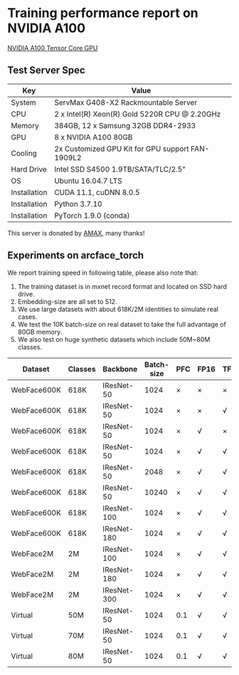 # Training performance report on NVIDIA A100

[NVIDIA A100 Tensor Core GPU](https://www.nvidia.com/en-us/data-center/a100/) 



## Test Server Spec

| Key          | Value                                            |
| ------------ | ------------------------------------------------ |
| System       | ServMax G408-X2 Rackmountable Server             |
| CPU          | 2 x Intel(R) Xeon(R) Gold 5220R CPU @ 2.20GHz    |
| Memory       | 384GB, 12 x Samsung 32GB DDR4-2933               |
| GPU          | 8 x NVIDIA A100 80GB                             |
| Cooling      | 2x Customized GPU Kit for GPU support FAN-1909L2 |
| Hard Drive   | Intel SSD S4500 1.9TB/SATA/TLC/2.5"              |
| OS           | Ubuntu 16.04.7 LTS                               |
| Installation | CUDA 11.1, cuDNN 8.0.5                           |
| Installation | Python 3.7.10                                    |
| Installation | PyTorch 1.9.0 (conda)                            |

This server is donated by [AMAX](https://www.amaxchina.com/), many thanks!



## Experiments on arcface_torch

We report training speed in following table, please also note that:

1. The training dataset is in mxnet record format and located on SSD hard drive.
2. Embedding-size are all set to 512.
3. We use large datasets with about 618K/2M identities to simulate real cases.
4. We test the 10K batch-size on real dataset to take the full advantage of 80GB memory.
5. We also test on huge synthetic datasets which include 50M~80M classes.

| Dataset     | Classes | Backbone    | Batch-size | PFC  | FP16 | TF32 | Samples/sec | GPU Mem(GB) |
| ----------- | ------- | ----------- | ---------- | ---- | ---- | ---- | ----------- | ----------- |
| WebFace600K | 618K    | IResNet-50  | 1024       | ×    | ×    | ×    | ~3670       | ~18.2       |
| WebFace600K | 618K    | IResNet-50  | 1024       | ×    | ×    | √    | ~4760       | ~15.0       |
| WebFace600K | 618K    | IResNet-50  | 1024       | ×    | √    | ×    | ~5170       | ~10.1       |
| WebFace600K | 618K    | IResNet-50  | 1024       | ×    | √    | √    | ~5400       | ~10.1       |
| WebFace600K | 618K    | IResNet-50  | 2048       | ×    | √    | √    | ~7780       | ~16.4       |
| WebFace600K | 618K    | IResNet-50  | 10240      | ×    | √    | √    | ~9400       | ~66.7       |
| WebFace600K | 618K    | IResNet-100 | 1024       | ×    | √    | √    | ~3700       | ~13.1       |
| WebFace600K | 618K    | IResNet-180 | 1024       | ×    | √    | √    | ~2380       | ~17.5       |
| WebFace2M   | 2M      | IResNet-100 | 1024       | ×    | √    | √    | ~3480       | ~20.5       |
| WebFace2M   | 2M      | IResNet-180 | 1024       | ×    | √    | √    | ~2350       | ~25.0       |
| WebFace2M   | 2M      | IResNet-300 | 1024       | ×    | √    | √    | ~1541       | ~32.6       |
| Virtual     | 50M     | IResNet-50  | 1024       | 0.1  | √    | √    | ~2700       | ~54.1       |
| Virtual     | 70M     | IResNet-50  | 1024       | 0.1  | √    | √    | ~2170       | ~73.7       |
| Virtual     | 80M     | IResNet-50  | 1024       | 0.1  | √    | √    | ~1080       | ~79.6       |


